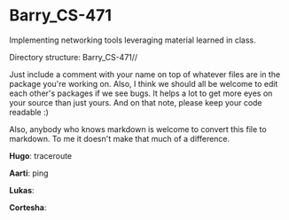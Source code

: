 Barry_CS-471
============

Implementing networking tools leveraging material learned in class.

Directory structure:
  Barry_CS-471/<package name>/<however you want your source files organized>

Just include a comment with your name on top of whatever files are in the 
package you're working on. Also, I think we should all be welcome to edit each 
other's packages if we see bugs. It helps a lot to get more eyes on your source 
than just yours. And on that note, please keep your code readable :)

Also, anybody who knows markdown is welcome to convert this file to markdown.
To me it doesn't make that much of a difference.

**Hugo**:
    traceroute
  
**Aarti**:
    ping

**Lukas**:

**Cortesha**:
